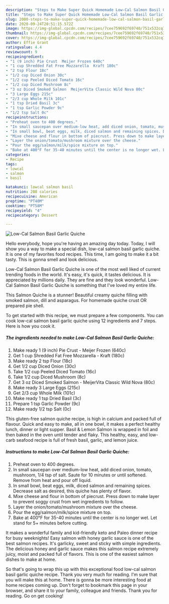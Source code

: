 ```yaml
---
description: "Steps to Make Super Quick Homemade Low-Cal Salmon Basil Garlic Quiche"
title: "Steps to Make Super Quick Homemade Low-Cal Salmon Basil Garlic Quiche"
slug: 2000-steps-to-make-super-quick-homemade-low-cal-salmon-basil-garlic-quiche
date: 2020-09-24T20:51:15.572Z
image: https://img-global.cpcdn.com/recipes/7cee759692f69740/751x532cq70/low-cal-salmon-basil-garlic-quiche-recipe-main-photo.jpg
thumbnail: https://img-global.cpcdn.com/recipes/7cee759692f69740/751x532cq70/low-cal-salmon-basil-garlic-quiche-recipe-main-photo.jpg
cover: https://img-global.cpcdn.com/recipes/7cee759692f69740/751x532cq70/low-cal-salmon-basil-garlic-quiche-recipe-main-photo.jpg
author: Effie Grant
ratingvalue: 4.4
reviewcount: 9
recipeingredient:
- "1 (9 inch) Pie Crust  Meijer Frozen 640c"
- "1 cup Shredded Fat Free Mozzarella  Kraft 180c"
- "2 tsp Flour 18c"
- "1/2 cup Diced Onion 30c"
- "1/2 cup Peeled Diced Tomato 16c"
- "1/2 cup Diced Mushroom 8c"
- "3 oz Diced Smoked Salmon  MeijerVita Classic Wild Nova 80c"
- "3 Large Eggs 215c"
- "2/3 cup Whole Milk 101c"
- "1 tsp Dried Basil 3c"
- "1 tsp Garlic Powder 9c"
- "1/2 tsp Salt 0c"
recipeinstructions:
- "Preheat oven to 400 degrees."
- "In small saucepan over medium-low heat, add diced onion, tomato, mushroom, 1/4 tsp of salt. Saute for 10 minutes or until softened. Remove from heat and pour off liquid."
- "In small bowl, beat eggs, milk, diced salmon and remaining spices. Decrease salt as desired, this quiche has plenty of flavor."
- "Mixe cheese and flour in bottom of piecrust. Press down to make layer to prevent soggy crust from wet ingredients to follow."
- "Layer the onion/tomato/mushroom mixture over the cheese."
- "Pour the egg/salmon/milk/spice mixture on top."
- "Bake at 400°F for 35-40 minutes until the center is no longer wet. Let stand for 5+ minutes before cutting."
categories:
- Recipe
tags:
- lowcal
- salmon
- basil

katakunci: lowcal salmon basil 
nutrition: 208 calories
recipecuisine: American
preptime: "PT40M"
cooktime: "PT58M"
recipeyield: "4"
recipecategory: Dessert

---
```



![Low-Cal Salmon Basil Garlic Quiche](https://img-global.cpcdn.com/recipes/7cee759692f69740/751x532cq70/low-cal-salmon-basil-garlic-quiche-recipe-main-photo.jpg)

Hello everybody, hope you're having an amazing day today. Today, I will show you a way to make a special dish, low-cal salmon basil garlic quiche. It is one of my favorites food recipes. This time, I am going to make it a bit tasty. This is gonna smell and look delicious.

Low-Cal Salmon Basil Garlic Quiche is one of the most well liked of current trending foods in the world. It's easy, it's quick, it tastes delicious. It is appreciated by millions daily. They are fine and they look wonderful. Low-Cal Salmon Basil Garlic Quiche is something that I've loved my entire life.

This Salmon Quiche is a stunner! Beautiful creamy quiche filling with smoked salmon, dill and asparagus. For homemade quiche crust OR prepared pie shell.


To get started with this recipe, we must prepare a few components. You can cook low-cal salmon basil garlic quiche using 12 ingredients and 7 steps. Here is how you cook it.

<!--inarticleads1-->

##### The ingredients needed to make Low-Cal Salmon Basil Garlic Quiche:

1. Make ready 1 (9 inch) Pie Crust - Meijer Frozen (640c)
1. Get 1 cup Shredded Fat Free Mozzarella - Kraft (180c)
1. Make ready 2 tsp Flour (18c)
1. Get 1/2 cup Diced Onion (30c)
1. Take 1/2 cup Peeled Diced Tomato (16c)
1. Take 1/2 cup Diced Mushroom (8c)
1. Get 3 oz Diced Smoked Salmon - MeijerVita Classic Wild Nova (80c)
1. Make ready 3 Large Eggs (215c)
1. Get 2/3 cup Whole Milk (101c)
1. Make ready 1 tsp Dried Basil (3c)
1. Prepare 1 tsp Garlic Powder (9c)
1. Make ready 1/2 tsp Salt (0c)


This gluten-free salmon quiche recipe, is high in calcium and packed full of flavour. Quick and easy to make, all in one bowl, it makes a perfect healthy lunch, dinner or light supper. Basil &amp; Lemon Salmon is wrapped in foil and then baked in the oven until tender and flaky. This healthy, easy, and low-carb seafood recipe is full of fresh basil, garlic, and lemon juice. 

<!--inarticleads2-->

##### Instructions to make Low-Cal Salmon Basil Garlic Quiche:

1. Preheat oven to 400 degrees.
1. In small saucepan over medium-low heat, add diced onion, tomato, mushroom, 1/4 tsp of salt. Saute for 10 minutes or until softened. Remove from heat and pour off liquid.
1. In small bowl, beat eggs, milk, diced salmon and remaining spices. Decrease salt as desired, this quiche has plenty of flavor.
1. Mixe cheese and flour in bottom of piecrust. Press down to make layer to prevent soggy crust from wet ingredients to follow.
1. Layer the onion/tomato/mushroom mixture over the cheese.
1. Pour the egg/salmon/milk/spice mixture on top.
1. Bake at 400°F for 35-40 minutes until the center is no longer wet. Let stand for 5+ minutes before cutting.


It makes a wonderful family and kid-friendly keto and Paleo dinner recipe for busy weeknights! Easy salmon with honey garlic sauce is one of the best salmon recipes. It&#39;s garlicky, sweet and sticky with simple ingredients. The delicious honey and garlic sauce makes this salmon recipe extremely juicy, moist and packed full of flavors. This is one of the easiest salmon dishes to make at home. 

So that's going to wrap this up with this exceptional food low-cal salmon basil garlic quiche recipe. Thank you very much for reading. I'm sure that you will make this at home. There is gonna be more interesting food at home recipes coming up. Don't forget to bookmark this page in your browser, and share it to your family, colleague and friends. Thank you for reading. Go on get cooking!
